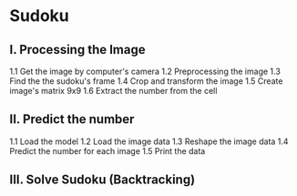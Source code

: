 # Sudoku
## I. Processing the Image
1.1 Get the image by computer's camera
1.2 Preprocessing the image
1.3 Find the the sudoku's frame
1.4 Crop and transform the image
1.5 Create image's matrix 9x9
1.6 Extract the number from the cell

## II. Predict the number
1.1 Load the model
1.2 Load the image data
1.3 Reshape the image data
1.4 Predict the number for each image
1.5 Print the data

## III. Solve Sudoku (Backtracking)

